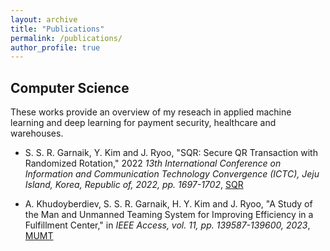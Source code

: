 ```yaml
---
layout: archive
title: "Publications"
permalink: /publications/
author_profile: true
---
```


## Computer Science

These works provide an overview of my reseach in applied machine learning and deep learning for payment security, healthcare and warehouses. 

* S. S. R. Garnaik, Y. Kim and J. Ryoo, "SQR: Secure QR Transaction with Randomized Rotation," 2022 <i>13th International Conference on Information and Communication Technology Convergence (ICTC), Jeju Island, Korea, Republic of, 2022, pp. 1697-1702</i>, <a href="doi: 10.1109/ICTC55196.2022.9952603">SQR</a>

* A. Khudoyberdiev, S. S. R. Garnaik, H. Y. Kim and J. Ryoo, "A Study of the Man and Unmanned Teaming System for Improving Efficiency in a Fulfillment Center," in <i>IEEE Access, vol. 11, pp. 139587-139600, 2023</i>, <a href = "doi: 10.1109/ACCESS.2023.3341396">MUMT</a>


<!-- {% if author.googlescholar %}
  You can also find my articles on <u><a href="{{author.googlescholar}}">my Google Scholar profile</a>.</u>
{% endif %}

{% include base_path %}

{% for post in site.publications reversed %}
  {% include archive-single.html %}
{% endfor %} -->
